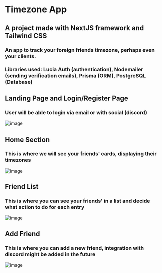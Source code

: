 # Timezone App
## A project made with NextJS framework and Tailwind CSS
### An app to track your foreign friends timezone, perhaps even your clients.
### Libraries used: Lucia Auth (authentication), Nodemailer (sending verification emails), Prisma (ORM), PostgreSQL (Database)

## Landing Page and Login/Register Page
### User will be able to login via email or with social (discord)
![image](https://github.com/user-attachments/assets/dc3d458d-da53-453a-8fb5-200202636bff)
## Home Section
### This is where we will see your friends' cards, displaying their timezones
![image](https://github.com/user-attachments/assets/c20093fa-de8d-4418-baf0-85b19f7ce78f)
## Friend List
### This is where you can see your friends' in a list and decide what action to do for each entry
![image](https://github.com/user-attachments/assets/bae076c7-fed7-4f58-b559-6dea20c6b3d0)
## Add Friend
### This is where you can add a new friend, integration with discord might be added in the future 
![image](https://github.com/user-attachments/assets/1e93cbfe-0582-497c-8397-a8aa80fa5277)
